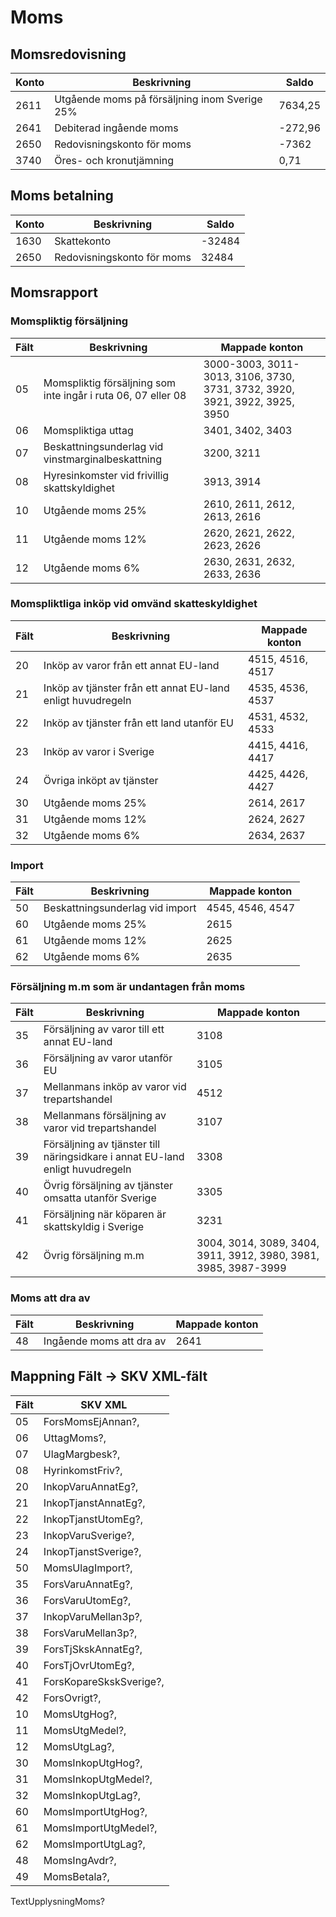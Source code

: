 Moms
====

## Momsredovisning
|Konto|Beskrivning                                   |Saldo  |
|-----|----------------------------------------------|-------|
|2611 |Utgående moms på försäljning inom Sverige 25% |7634,25|
|2641 |Debiterad ingående moms                       |-272,96|
|2650 |Redovisningskonto för moms                    |-7362  |
|3740 |Öres- och kronutjämning                       |0,71   |

## Moms betalning
|Konto|Beskrivning                |Saldo |
|-----|---------------------------|------|
|1630 |Skattekonto                |-32484|
|2650 |Redovisningskonto för moms |32484 |

## Momsrapport

### Momspliktig försäljning
|Fält |Beskrivning                                                   |Mappade konton   |
|-----|--------------------------------------------------------------|-----------------|
|05   |Momspliktig försäljning som inte ingår i ruta 06, 07 eller 08 |3000-3003, 3011-3013, 3106, 3730, 3731, 3732, 3920, 3921, 3922, 3925, 3950|
|06   |Momspliktiga uttag                                            |3401, 3402, 3403 |
|07   |Beskattningsunderlag vid vinstmarginalbeskattning             |3200, 3211       |
|08   |Hyresinkomster vid frivillig skattskyldighet                  |3913, 3914       |
|10   |Utgående moms 25%                                             |2610, 2611, 2612, 2613, 2616|
|11   |Utgående moms 12%                                             |2620, 2621, 2622, 2623, 2626|
|12   |Utgående moms 6%                                              |2630, 2631, 2632, 2633, 2636|

### Momspliktliga inköp vid omvänd skatteskyldighet
|Fält |Beskrivning                                                   |Mappade konton   |
|-----|--------------------------------------------------------------|-----------------|
|20   |Inköp av varor från ett annat EU-land                         |4515, 4516, 4517 |
|21   |Inköp av tjänster från ett annat EU-land enligt huvudregeln   |4535, 4536, 4537 |
|22   |Inköp av tjänster från ett land utanför EU                    |4531, 4532, 4533 |
|23   |Inköp av varor i Sverige                                      |4415, 4416, 4417 |
|24   |Övriga inköpt av tjänster                                     |4425, 4426, 4427 |
|30   |Utgående moms 25%                                             |2614, 2617       |
|31   |Utgående moms 12%                                             |2624, 2627       |
|32   |Utgående moms 6%                                              |2634, 2637       |

### Import
|Fält |Beskrivning                                                   |Mappade konton   |
|-----|--------------------------------------------------------------|-----------------|
|50   |Beskattningsunderlag vid import                               |4545, 4546, 4547 |
|60   |Utgående moms 25%                                             |2615             |
|61   |Utgående moms 12%                                             |2625             |
|62   |Utgående moms 6%                                              |2635             |

### Försäljning m.m som är undantagen från moms
|Fält |Beskrivning                                                   |Mappade konton   |
|-----|--------------------------------------------------------------|-----------------|
|35   |Försäljning av varor till ett annat EU-land                   |3108 |
|36   |Försäljning av varor utanför EU                               |3105 |
|37   |Mellanmans inköp av varor vid trepartshandel                  |4512 |
|38   |Mellanmans försäljning av varor vid trepartshandel            |3107 |
|39   |Försäljning av tjänster till näringsidkare i annat EU-land enligt huvudregeln|3308 |
|40   |Övrig försäljning av tjänster omsatta utanför Sverige         |3305 |
|41   |Försäljning när köparen är skattskyldig i Sverige             |3231 |
|42   |Övrig försäljning m.m                                         |3004, 3014, 3089, 3404, 3911, 3912, 3980, 3981, 3985, 3987-3999 |

### Moms att dra av
|Fält |Beskrivning                |Mappade konton |
|-----|---------------------------|---------------|
|48   |Ingående moms att dra av   |2641           |

## Mappning Fält -> SKV XML-fält
|Fält |SKV XML |
|-----|--------|
|05   |ForsMomsEjAnnan?,
|06   |UttagMoms?,
|07   |UlagMargbesk?,
|08   |HyrinkomstFriv?,
|20   |InkopVaruAnnatEg?,
|21   |InkopTjanstAnnatEg?,
|22   |InkopTjanstUtomEg?,
|23   |InkopVaruSverige?,
|24   |InkopTjanstSverige?,
|50   |MomsUlagImport?,
|35   |ForsVaruAnnatEg?,
|36   |ForsVaruUtomEg?,
|37   |InkopVaruMellan3p?,
|38   |ForsVaruMellan3p?,
|39   |ForsTjSkskAnnatEg?,
|40   |ForsTjOvrUtomEg?,
|41   |ForsKopareSkskSverige?,
|42   |ForsOvrigt?,
|10   |MomsUtgHog?,
|11   |MomsUtgMedel?,
|12   |MomsUtgLag?,
|30   |MomsInkopUtgHog?,
|31   |MomsInkopUtgMedel?,
|32   |MomsInkopUtgLag?,
|60   |MomsImportUtgHog?,
|61   |MomsImportUtgMedel?,
|62   |MomsImportUtgLag?,
|48   |MomsIngAvdr?,
|49   |MomsBetala?,
TextUpplysningMoms?
